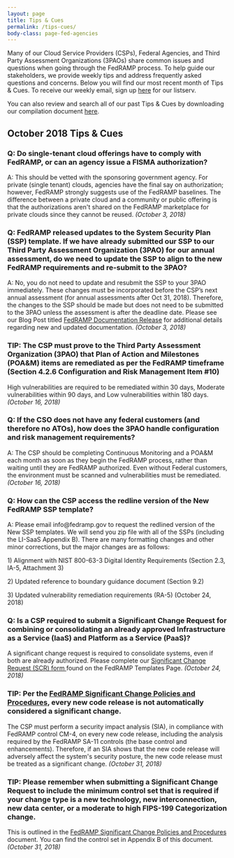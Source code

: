 ```yaml
---
layout: page
title: Tips & Cues
permalink: /tips-cues/
body-class: page-fed-agencies
---
```

Many of our Cloud Service Providers (CSPs), Federal Agencies, and Third Party Assessment Organizations (3PAOs) share common issues and questions when going through the FedRAMP process. To help guide our stakeholders, we provide weekly tips and address frequently asked questions and concerns. Below you will find our most recent month of Tips & Cues. To receive our weekly email, sign up [here](https://public.govdelivery.com/accounts/USGSA/subscriber/new?qsp=USGSA_2224) for our listserv. 

You can also review and search all of our past Tips & Cues by downloading our compilation document <a href="{{site.baseurl}}/assets/resources/documents/FedRAMP_Tips_and_Cues.pdf">here</a>.
<h2>October 2018 Tips & Cues</h2>

<div class="q3">
<h3>Q: Do single-tenant cloud offerings have to comply with FedRAMP, or can an agency issue a FISMA authorization?</h3>
<p>
A: This should be vetted with the sponsoring government agency. For private (single tenant) clouds, agencies have the final say on authorization; however, FedRAMP strongly suggests use of the FedRAMP baselines. The difference between a private cloud and a community or public offering is that the authorizations aren't shared on the FedRAMP marketplace for private clouds since they cannot be reused.
<em>(October 3, 2018)</em>
</p>
</div>

<div class="q3">
<h3>Q: FedRAMP released updates to the System Security Plan (SSP) template. If we have already submitted our SSP to our Third Party Assessment Organization (3PAO) for our annual assessment, do we need to update the SSP to align to the new FedRAMP requirements and re-submit to the 3PAO?</h3>
<p>
A: No, you do not need to update and resubmit the SSP to your 3PAO immediately. These changes must be incorporated before the CSP’s next annual assessment (for annual assessments after Oct 31, 2018). Therefore, the changes to the SSP should be made but does not need to be submitted to the 3PAO unless the assessment is after the deadline date. Please see our Blog Post titled <a href="https://www.fedramp.gov/fedramp-documentation-release/">FedRAMP Documentation Release</a> for additional details regarding new and updated documentation. 
<em>(October 3, 2018)</em>
</p>
</div>

<div class="q3">
<h3>TIP: The CSP must prove to the Third Party Assessment Organization (3PAO) that Plan of Action and Milestones (POA&M) items are remediated as per the FedRAMP timeframe (Section 4.2.6 Configuration and Risk Management Item #10)</h3>
<p>
High vulnerabilities are required to be remediated within 30 days, Moderate vulnerabilities within 90 days, and Low vulnerabilities within 180 days. 
<em>(October 16, 2018)</em>
</p>
</div>

<div class="q3">
<h3>Q: If the CSO does not have any federal customers (and therefore no ATOs), how does the 3PAO handle configuration and risk management requirements?</h3>
<p>
A: The CSP should be completing Continuous Monitoring and a POA&M each month as soon as they begin the FedRAMP process, rather than waiting until they are FedRAMP authorized. Even without Federal customers, the environment must be scanned and vulnerabilities must be remediated.
<em>(October 16, 2018)</em>
</p>
</div>

<div class="q3">
<h3>Q: How can the CSP access the redline version of the New FedRAMP SSP template?</h3>
<p>
A: Please email info@fedramp.gov to request the redlined version of the New SSP templates. We will send you zip file with all of the SSPs (including the LI-SaaS Appendix B). There are many formatting changes and other minor corrections, but the major changes are as follows:
<p>
1) Alignment with NIST 800-63-3 Digital Identity Requirements (Section 2.3, IA-5, Attachment 3)
</p>
 <p>
2) Updated reference to boundary guidance document (Section 9.2)
   </p>
 <p>
3) Updated vulnerability remediation requirements (RA-5)  (October 24, 2018)
 </p>

<div class="q3">
<h3>Q: Is a CSP required to submit a Significant Change Request for combining or consolidating an already approved Infrastructure as a Service (IaaS) and Platform as a Service (PaaS)?</h3>
<p>
A significant change request is required to consolidate systems, even if both are already authorized. Please complete our <a href="{{site.baseurl}}/assets/resources/templates/FedRAMP-Significant-Change-Form-Template.pdf">Significant Change Request (SCR) form </a> found on the FedRAMP Templates Page.  
<em>(October 24, 2018)</em>
</p>
</div>

<div class="q3">
<h3>TIP: Per the <a href="{{site.baseurl}}/assets/resources/documents/CSP_Significant_Change_Policies_and_Procedures.docx">FedRAMP Significant Change Policies and Procedures</a>, every new code release is not automatically considered a significant change.</h3>
<p>
The CSP must perform a security impact analysis (SIA), in compliance with FedRAMP control CM-4, on every new code release, including the analysis required by the FedRAMP SA-11 controls (the base control and enhancements). Therefore, if an SIA shows that the new code release will adversely affect the system's security posture, the new code release must be treated as a significant change.
<em>(October 31, 2018)</em>
</p>
</div>

<div class="q3">
<h3>TIP: Please remember when submitting a Significant Change Request to include the minimum control set that is required if your change type is a new technology, new interconnection, new data center, or a moderate to high FIPS-199 Categorization change.</h3>
<p>
This is outlined in the <a href="{{site.baseurl}}/assets/resources/documents/CSP_Significant_Change_Policies_and_Procedures.docx">FedRAMP Significant Change Policies and Procedures</a> document. You can find the control set in Appendix B of this document. 
 <em>(October 31, 2018)</em>
</p>
</div>
